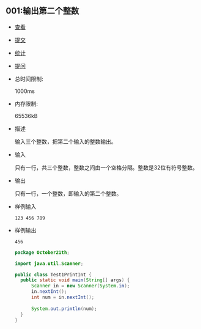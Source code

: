 ## 001:输出第二个整数

- [查看](http://cxsjsxmooc.openjudge.cn/2019t1fallall/001/)
- [提交](http://cxsjsxmooc.openjudge.cn/2019t1fallall/001/submit/)
- [统计](http://cxsjsxmooc.openjudge.cn/2019t1fallall/001/statistics/)
- [提问](http://cxsjsxmooc.openjudge.cn/2019t1fallall/clarify/001/)

- 总时间限制: 

  1000ms

- 内存限制: 

  65536kB

- 描述

  输入三个整数，把第二个输入的整数输出。 

- 输入

  只有一行，共三个整数，整数之间由一个空格分隔。整数是32位有符号整数。

- 输出

  只有一行，一个整数，即输入的第二个整数。

- 样例输入

  `123 456 789`

- 样例输出

  `456`

  ```java
  package October21th;
  
  import java.util.Scanner;
  
  public class Test1PrintInt {
  	public static void main(String[] args) {
  		Scanner in = new Scanner(System.in);
  		in.nextInt();
  		int num = in.nextInt();
  		
  		System.out.println(num);
  	}
  }
  
  ```

  